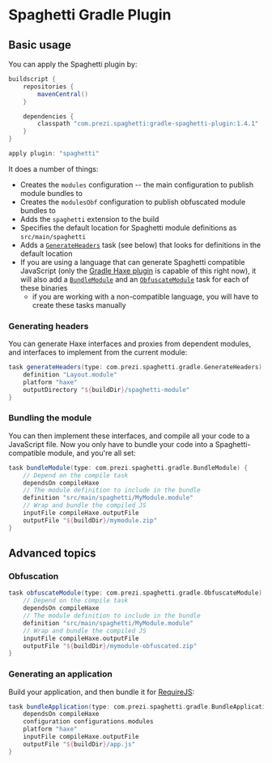 Spaghetti Gradle Plugin
=======================

## Basic usage

You can apply the Spaghetti plugin by:

```groovy
buildscript {
    repositories {
        mavenCentral()
    }

    dependencies {
        classpath "com.prezi.spaghetti:gradle-spaghetti-plugin:1.4.1"
    }
}

apply plugin: "spaghetti"
```

It does a number of things:

* Creates the `modules` configuration -- the main configuration to publish module bundles to
* Creates the `modulesObf` configuration to publish obfuscated module bundles to
* Adds the `spaghetti` extension to the build
* Specifies the default location for Spaghetti module definitions as `src/main/spaghetti`
* Adds a [`GenerateHeaders`](#generating-headers) task (see below) that looks for definitions in the default location
* If you are using a language that can generate Spaghetti compatible JavaScript (only the [Gradle Haxe plugin](https://github.com/prezi/gradle-haxe-plugin) is capable of this right now), it will also add a [`BundleModule`](#bundling-the-module) and an [`ObfuscateModule`](#obfuscation) task for each of these binaries
	* if you are working with a non-compatible language, you will have to create these tasks manually

### Generating headers

You can generate Haxe interfaces and proxies from dependent modules, and interfaces to implement from the current module:

```groovy
task generateHeaders(type: com.prezi.spaghetti.gradle.GenerateHeaders) {
	definition "Layout.module"
	platform "haxe"
	outputDirectory "${buildDir}/spaghetti-module"
}
```

### Bundling the module

You can then implement these interfaces, and compile all your code to a JavaScript file. Now you only have to bundle your code into a Spaghetti-compatible module, and you're all set:

```groovy
task bundleModule(type: com.prezi.spaghetti.gradle.BundleModule) {
	// Depend on the compile task
	dependsOn compileHaxe
	// The module definition to include in the bundle
	definition "src/main/spaghetti/MyModule.module"
	// Wrap and bundle the compiled JS
	inputFile compileHaxe.outputFile
	outputFile "${buildDir}/mymodule.zip"
}
```

## Advanced topics

### Obfuscation


```groovy
task obfuscateModule(type: com.prezi.spaghetti.gradle.ObfuscateModule) {
	// Depend on the compile task
	dependsOn compileHaxe
	// The module definition to include in the bundle
	definition "src/main/spaghetti/MyModule.module"
	// Wrap and bundle the compiled JS
	inputFile compileHaxe.outputFile
	outputFile "${buildDir}/mymodule-obfuscated.zip"
}
```

### Generating an application

Build your application, and then bundle it for [RequireJS](http://requirejs.org/):

```groovy
task bundleApplication(type: com.prezi.spaghetti.gradle.BundleApplication) {
	dependsOn compileHaxe
	configuration configurations.modules
	platform "haxe"
	inputFile compileHaxe.outputFile
	outputFile "${buildDir}/app.js"
}
```
